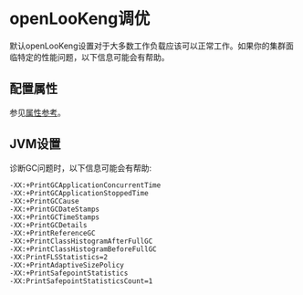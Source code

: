 
# openLooKeng调优

默认openLooKeng设置对于大多数工作负载应该可以正常工作。如果你的集群面临特定的性能问题，以下信息可能会有帮助。

## 配置属性

参见[属性参考](./properties.md)。

## JVM设置

诊断GC问题时，以下信息可能会有帮助:

``` properties
-XX:+PrintGCApplicationConcurrentTime
-XX:+PrintGCApplicationStoppedTime
-XX:+PrintGCCause
-XX:+PrintGCDateStamps
-XX:+PrintGCTimeStamps
-XX:+PrintGCDetails
-XX:+PrintReferenceGC
-XX:+PrintClassHistogramAfterFullGC
-XX:+PrintClassHistogramBeforeFullGC
-XX:PrintFLSStatistics=2
-XX:+PrintAdaptiveSizePolicy
-XX:+PrintSafepointStatistics
-XX:PrintSafepointStatisticsCount=1
```